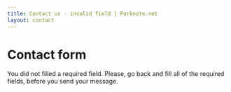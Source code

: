 ```yaml
---
title: Contact us - invalid field | Forknote.net
layout: contact
---
```


# Contact form

You did not filled a required field. Please, go back and fill all of the required fields, before you send your message.
